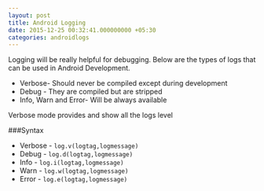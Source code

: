 ```yaml
---
layout: post
title: Android Logging
date: 2015-12-25 00:32:41.000000000 +05:30
categories: androidlogs
---
```


Logging will be really helpful for debugging.
Below are the types of logs that can be used in Android Development.

* Verbose- Should never be compiled except during development
* Debug - They are compiled but are stripped
* Info, Warn and Error- Will be always available

Verbose mode provides and show all the logs level

###Syntax

* Verbose - `log.v(logtag,logmessage)`
* Debug - `log.d(logtag,logmessage)`
* Info - `log.i(logtag,logmessage)`
* Warn - `log.w(logtag,logmessage)`
* Error - `log.e(logtag,logmessage)`

